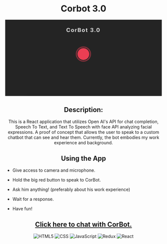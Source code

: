 <div id="description" align="center">

# Corbot 3.0

![Corbot](public/corbot.png)

## Description:
This is a React application that utilizes Open AI's API for chat completion, Speech To Text, and Text To Speech with face API analyzing facial expressions. A proof of concept that allows the user to speak to a custom chatbot that can see and hear them. Currently, the bot embodies my work experience and background.

## Using the App
</div>

- Give access to camera and microphone.

- Hold the big red button to speak to CorBot.

- Ask him anything! (preferably about his work experience)

- Wait for a response.

- Have fun!

<div align='center'>

 ## [Click here to chat with CorBot.](https://corbotthree.netlify.app/)
  
![HTML5](https://img.shields.io/badge/html5-%23E34F26.svg?style=for-the-badge&logo=html5&logoColor=white)
![CSS](https://img.shields.io/badge/CSS-239120?&style=for-the-badge&logo=css3&logoColor=white)
![JavaScript](https://img.shields.io/badge/JavaScript-323330?style=for-the-badge&logo=javascript&logoColor=F7DF1E)
![Redux](https://img.shields.io/badge/redux-%23593d88.svg?style=for-the-badge&logo=redux&logoColor=white)
![React](https://img.shields.io/badge/react-%2320232a.svg?style=for-the-badge&logo=react&logoColor=%2361DAFB)

</div>
